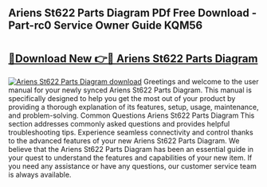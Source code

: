 ## Ariens St622 Parts Diagram PDf Free Download - Part-rc0 Service Owner Guide KQM56

# <h2><a href="http://dfk3u7d.blite.top/?on=Ariens+St622+Parts+Diagram">🔗Download New 👉🔴 Ariens St622 Parts Diagram</a></h2>

[![Ariens St622 Parts Diagram download](https://i.imgur.com/lujVjoI.png)](http://dfk3u7d.blite.top/?on=Ariens+St622+Parts+Diagram)
Greetings and welcome to the user manual for your newly synced Ariens St622 Parts Diagram. This manual is specifically designed to help you get the most out of your product by providing a thorough explanation of its features, setup, usage, maintenance, and problem-solving. Common Questions Ariens St622 Parts Diagram This section addresses commonly asked questions and provides helpful troubleshooting tips. Experience seamless connectivity and control thanks to the advanced features of your new Ariens St622 Parts Diagram. We believe that the Ariens St622 Parts Diagram has been an essential guide in your quest to understand the features and capabilities of your new item. If you need any assistance or have any questions, our customer service team is always available.
